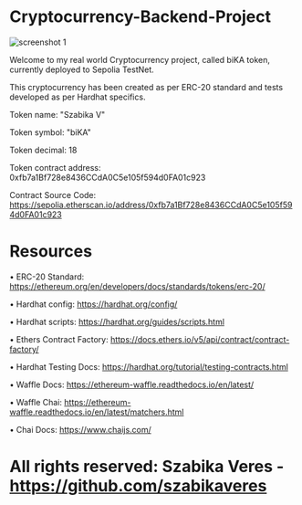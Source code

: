 # Cryptocurrency-Backend-Project

![screenshot 1](https://github.com/szabikaveres/Cryptocurrency-Backend-Project/assets/114937278/6d4d71fe-54dc-4e88-9ef9-7806641b6d63)

 Welcome to my real world Cryptocurrency project, called biKA token, currently deployed to Sepolia TestNet.

 This cryptocurrency has been created as per ERC-20 standard and tests developed as per Hardhat specifics. 

 Token name: "Szabika V"

 Token symbol: "biKA"

 Token decimal: 18

 Token contract address: 0xfb7a1Bf728e8436CCdA0C5e105f594d0FA01c923

 Contract Source Code: https://sepolia.etherscan.io/address/0xfb7a1Bf728e8436CCdA0C5e105f594d0FA01c923


# Resources

• ERC-20 Standard: https://ethereum.org/en/developers/docs/standards/tokens/erc-20/

• Hardhat config: https://hardhat.org/config/

• Hardhat scripts: https://hardhat.org/guides/scripts.html

• Ethers Contract Factory: https://docs.ethers.io/v5/api/contract/contract-factory/

• Hardhat Testing Docs: https://hardhat.org/tutorial/testing-contracts.html

• Waffle Docs: https://ethereum-waffle.readthedocs.io/en/latest/

• Waffle Chai: https://ethereum-waffle.readthedocs.io/en/latest/matchers.html

• Chai Docs: https://www.chaijs.com/



# All rights reserved: Szabika Veres -  https://github.com/szabikaveres



